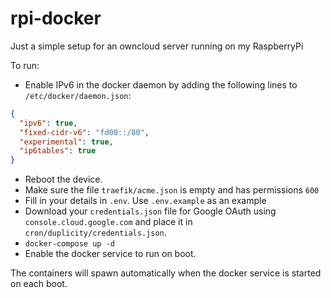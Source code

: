 # rpi-docker
Just a simple setup for an owncloud server running on my RaspberryPi

To run:
- Enable IPv6 in the docker daemon by adding the following lines to `/etc/docker/daemon.json`:
```json
{
  "ipv6": true,
  "fixed-cidr-v6": "fd00::/80",
  "experimental": true,
  "ip6tables": true
}
```
- Reboot the device.
- Make sure the file `traefik/acme.json` is empty and has permissions `600`
- Fill in your details in `.env`. Use `.env.example` as an example
- Download your `credentials.json` file for Google OAuth using `console.cloud.google.com` and place it in `cron/duplicity/credentials.json`.
- `docker-compose up -d`
- Enable the docker service to run on boot.

The containers will spawn automatically when the docker service is started on each boot.

